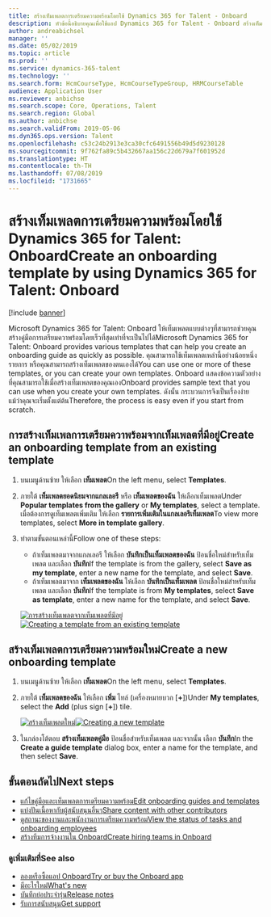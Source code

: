 ```yaml
---
title: สร้างเท็มเพลตการเตรียมความพร้อมโดยใช้ Dynamics 365 for Talent - Onboard
description: หัวข้อนี้อธิบายคุณเพื่อใช้แอป Dynamics 365 for Talent - Onboard สร้างเท็มเพลตสำหรับคู่มือการเตรียมความพร้อมสำหรับพนักงานใหม่ของคุณ งานนี้เป็นขั้นตอนแรกที่จำเป็นในกลยุทธ์การจ้างงานถึงการปลดเกษียณแบบการจัดการทุนมนุษย์ (HCM)
author: andreabichsel
manager: ''
ms.date: 05/02/2019
ms.topic: article
ms.prod: ''
ms.service: dynamics-365-talent
ms.technology: ''
ms.search.form: HcmCourseType, HcmCourseTypeGroup, HRMCourseTable
audience: Application User
ms.reviewer: anbichse
ms.search.scope: Core, Operations, Talent
ms.search.region: Global
ms.author: anbichse
ms.search.validFrom: 2019-05-06
ms.dyn365.ops.version: Talent
ms.openlocfilehash: c53c24b2913e3ca30cfc6491556b49d5d9230128
ms.sourcegitcommit: 9f762fa89c5b432667aa156c22d679a7f601952d
ms.translationtype: HT
ms.contentlocale: th-TH
ms.lasthandoff: 07/08/2019
ms.locfileid: "1731665"
---
```

# <a name="create-an-onboarding-template-by-using-dynamics-365-for-talent-onboard"></a><span data-ttu-id="45990-104">สร้างเท็มเพลตการเตรียมความพร้อมโดยใช้ Dynamics 365 for Talent: Onboard</span><span class="sxs-lookup"><span data-stu-id="45990-104">Create an onboarding template by using Dynamics 365 for Talent: Onboard</span></span>

[!include [banner](includes/banner.md)]

<span data-ttu-id="45990-105">Microsoft Dynamics 365 for Talent: Onboard ให้เท็มเพลตแบบต่างๆที่สามารถช่วยคุณสร้างคู่มือการเตรียมควาพร้อมโดยเร็วที่สุดเท่าที่จะเป็นไปได้</span><span class="sxs-lookup"><span data-stu-id="45990-105">Microsoft Dynamics 365 for Talent: Onboard provides various templates that can help you create an onboarding guide as quickly as possible.</span></span> <span data-ttu-id="45990-106">คุณสามารถใช้เท็มเพลตเหล่านี้อย่างน้อยหนึ่งรายการ หรือคุณสามารถสร้างเท็มเพลตของตนเองได้</span><span class="sxs-lookup"><span data-stu-id="45990-106">You can use one or more of these templates, or you can create your own templates.</span></span> <span data-ttu-id="45990-107">Onboard แสดงข้อความตัวอย่างที่คุณสามารถใช้เมื่อสร้างเท็มเพลตของคุณเอง</span><span class="sxs-lookup"><span data-stu-id="45990-107">Onboard provides sample text that you can use when you create your own templates.</span></span> <span data-ttu-id="45990-108">ดังนั้น กระบวนการจึงเป็นเรื่องง่ายแม้ว่าคุณจะเริ่มตั้งแต่ต้น</span><span class="sxs-lookup"><span data-stu-id="45990-108">Therefore, the process is easy even if you start from scratch.</span></span>

## <a name="create-an-onboarding-template-from-an-existing-template"></a><span data-ttu-id="45990-109">การสร้างเท็มเพลการเตรียมควาพร้อมจากเท็มเพลตที่มีอยู่</span><span class="sxs-lookup"><span data-stu-id="45990-109">Create an onboarding template from an existing template</span></span>

1. <span data-ttu-id="45990-110">บนเมนูด้านซ้าย ให้เลือก **เท็มเพลต**</span><span class="sxs-lookup"><span data-stu-id="45990-110">On the left menu, select **Templates**.</span></span>
2. <span data-ttu-id="45990-111">ภายใต้ **เท็มเพลตยอดนิยมจากแกลเลอรี** หรือ **เท็มเพลตของฉัน** ให้เลือกเท็มเพลต</span><span class="sxs-lookup"><span data-stu-id="45990-111">Under **Popular templates from the gallery** or **My templates**, select a template.</span></span> <span data-ttu-id="45990-112">เมื่อต้องการดูเท็มเพลตเพิ่มเติม ให้เลือก **รายการเพิ่มเติมในแกลเลอรีเท็มเพลต**</span><span class="sxs-lookup"><span data-stu-id="45990-112">To view more templates, select **More in template gallery**.</span></span>
3. <span data-ttu-id="45990-113">ทำตามขั้นตอนเหล่านี้</span><span class="sxs-lookup"><span data-stu-id="45990-113">Follow one of these steps:</span></span>

    - <span data-ttu-id="45990-114">ถ้าเท็มเพลตมาจากแกลเลอรี ให้เลือก **บันทึกเป็นเท็มเพลตของฉัน** ป้อนชื่อใหม่สำหรับเท็มเพลต และเลือก **บันทึก**</span><span class="sxs-lookup"><span data-stu-id="45990-114">If the template is from the gallery, select **Save as my template**, enter a new name for the template, and select **Save**.</span></span>
    - <span data-ttu-id="45990-115">ถ้าเท็มเพลตมาจาก **เท็มเพลตของฉัน** ให้เลือก **บันทึกเป็นเท็มเพลต** ป้อนชื่อใหม่สำหรับเท็มเพลต และเลือก **บันทึก**</span><span class="sxs-lookup"><span data-stu-id="45990-115">If the template is from **My templates**, select **Save as template**, enter a new name for the template, and select **Save**.</span></span>

    <span data-ttu-id="45990-116">[![การสร้างเท็มเพลตจากเท็มเพลตที่มีอยู่](./media/onboard-save-template.png)](./media/onboard-save-template.png)</span><span class="sxs-lookup"><span data-stu-id="45990-116">[![Creating a template from an existing template](./media/onboard-save-template.png)](./media/onboard-save-template.png)</span></span>

## <a name="create-a-new-onboarding-template"></a><span data-ttu-id="45990-117">สร้างเท็มเพลตการเตรียมความพร้อมใหม่</span><span class="sxs-lookup"><span data-stu-id="45990-117">Create a new onboarding template</span></span>

1. <span data-ttu-id="45990-118">บนเมนูด้านซ้าย ให้เลือก **เท็มเพลต**</span><span class="sxs-lookup"><span data-stu-id="45990-118">On the left menu, select **Templates**.</span></span>
2. <span data-ttu-id="45990-119">ภายใต้ **เท็มเพลตของฉัน** ให้เลือก **เพิ่ม** ไทล์ (เครื่องหมายบวก \[**+**\])</span><span class="sxs-lookup"><span data-stu-id="45990-119">Under **My templates**, select the **Add** (plus sign \[**+**\]) tile.</span></span>

    <span data-ttu-id="45990-120">[![สร้างเท็มเพลตใหม่](./media/onboard-create-new-template.png)](./media/onboard-create-new-template.png)</span><span class="sxs-lookup"><span data-stu-id="45990-120">[![Creating a new template](./media/onboard-create-new-template.png)](./media/onboard-create-new-template.png)</span></span>

3. <span data-ttu-id="45990-121">ในกล่องโต้ตอบ **สร้างเท็มเพลตคู่มือ** ป้อนชื่อสำหรับเท็มเพลต และจากนั้น เลือก **บันทึก**</span><span class="sxs-lookup"><span data-stu-id="45990-121">In the **Create a guide template** dialog box, enter a name for the template, and then select **Save**.</span></span>

## <a name="next-steps"></a><span data-ttu-id="45990-122">ขั้นตอนถัดไป</span><span class="sxs-lookup"><span data-stu-id="45990-122">Next steps</span></span>

- [<span data-ttu-id="45990-123">แก้ไขคู่มือและเท็มเพลตการเตรียมความพร้อม</span><span class="sxs-lookup"><span data-stu-id="45990-123">Edit onboarding guides and templates</span></span>](./onboard-edit-guides-templates.md)
- [<span data-ttu-id="45990-124">แบ่งปันเนื้อหากับผู้สนับสนุนอื่นๆ</span><span class="sxs-lookup"><span data-stu-id="45990-124">Share content with other contributors</span></span>](./onboard-share-template.md)
- [<span data-ttu-id="45990-125">ดูสถานะของงานและพนักงานการเตรียมความพร้อม</span><span class="sxs-lookup"><span data-stu-id="45990-125">View the status of tasks and onboarding employees</span></span>](./onboard-view-status.md)
- [<span data-ttu-id="45990-126">สร้างทีมการจ้างงานใน Onboard</span><span class="sxs-lookup"><span data-stu-id="45990-126">Create hiring teams in Onboard</span></span>](./onboard-create-team.md)

### <a name="see-also"></a><span data-ttu-id="45990-127">ดูเพิ่มเติมที่</span><span class="sxs-lookup"><span data-stu-id="45990-127">See also</span></span>

- [<span data-ttu-id="45990-128">ลองหรือซื้อแอป Onboard</span><span class="sxs-lookup"><span data-stu-id="45990-128">Try or buy the Onboard app</span></span>](https://dynamics.microsoft.com/talent/onboard/)
- [<span data-ttu-id="45990-129">มีอะไรใหม่</span><span class="sxs-lookup"><span data-stu-id="45990-129">What's new</span></span>](./whats-new.md)
- [<span data-ttu-id="45990-130">บันทึกย่อประจำรุ่น</span><span class="sxs-lookup"><span data-stu-id="45990-130">Release notes</span></span>](https://docs.microsoft.com/business-applications-release-notes/index)
- [<span data-ttu-id="45990-131">รับการสนับสนุน</span><span class="sxs-lookup"><span data-stu-id="45990-131">Get support</span></span>](./talent-support.md)
